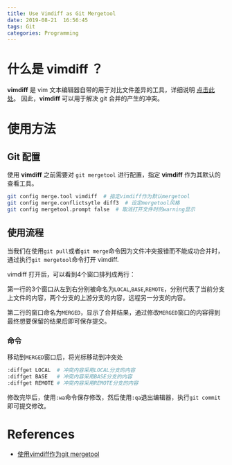 ```yaml
---
title: Use Vimdiff as Git Mergetool
date: 2019-08-21  16:56:45
tags: Git
categories: Programming
---
```


# 什么是 vimdiff ？
**vimdiff** 是 vim 文本编辑器自带的用于对比文件差异的工具，详细说明 [点击此处](https://sophistt.github.io/linux/2019/08/20/vimdiff.html)。
因此，**vimdiff** 可以用于解决 git 合并的产生的冲突。

# 使用方法

## Git 配置
使用 **vimdiff** 之前需要对 `git mergetool` 进行配置，指定 **vimdiff** 作为其默认的查看工具。
```bash
git config merge.tool vimdiff  # 指定vimdiff作为默认mergetool
git config merge.conflictsytle diff3  # 设定mergetool风格
git config mergetool.prompt false  # 取消打开文件时的warning显示
```
## 使用流程
当我们在使用`git pull`或者`git merge`命令因为文件冲突报错而不能成功合并时，通过执行`git mergetool`命令打开 vimdiff.

vimdiff 打开后，可以看到4个窗口排列成两行：

第一行的3个窗口从左到右分别被命名为`LOCAL`,`BASE`,`REMOTE`，分别代表了当前分支上文件的内容，两个分支的上游分支的内容，远程另一分支的内容。

第二行的窗口命名为`MERGED`，显示了合并结果，通过修改`MERGED`窗口的内容得到最终想要保留的结果后即可保存提交。

### 命令
移动到`MERGED`窗口后，将光标移动到冲突处
```bash
:diffget LOCAL  # 冲突内容采用LOCAL分支的内容
:diffget BASE   # 冲突内容采用BASE分支的内容
:diffget REMOTE # 冲突内容采用REMOTE分支的内容
```

修改完毕后，使用`:wa`命令保存修改，然后使用`:qa`退出编辑器，执行`git commit`即可提交修改。


# References

- [使用vimdiff作为git mergetool](https://kinboyw.github.io/2018/10/09/Use-Vimdiff-As-Git-Mergetool/)
